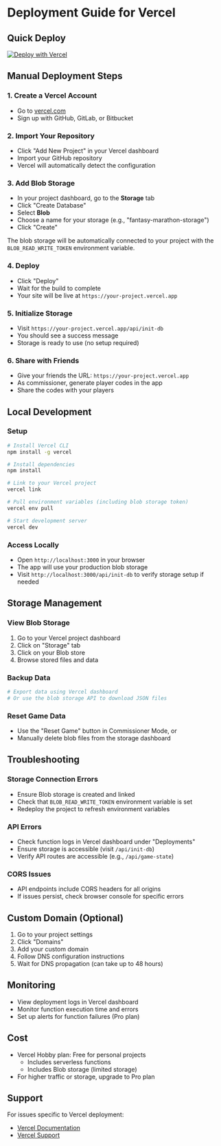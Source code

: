 # Deployment Guide for Vercel

## Quick Deploy

[![Deploy with Vercel](https://vercel.com/button)](https://vercel.com/new/clone?repository-url=https://github.com/jessephus/fantasy-chicago-marathon)

## Manual Deployment Steps

### 1. Create a Vercel Account
- Go to [vercel.com](https://vercel.com)
- Sign up with GitHub, GitLab, or Bitbucket

### 2. Import Your Repository
- Click "Add New Project" in your Vercel dashboard
- Import your GitHub repository
- Vercel will automatically detect the configuration

### 3. Add Blob Storage
- In your project dashboard, go to the **Storage** tab
- Click "Create Database"
- Select **Blob**
- Choose a name for your storage (e.g., "fantasy-marathon-storage")
- Click "Create"

The blob storage will be automatically connected to your project with the `BLOB_READ_WRITE_TOKEN` environment variable.

### 4. Deploy
- Click "Deploy" 
- Wait for the build to complete
- Your site will be live at `https://your-project.vercel.app`

### 5. Initialize Storage
- Visit `https://your-project.vercel.app/api/init-db`
- You should see a success message
- Storage is ready to use (no setup required)

### 6. Share with Friends
- Give your friends the URL: `https://your-project.vercel.app`
- As commissioner, generate player codes in the app
- Share the codes with your players

## Local Development

### Setup
```bash
# Install Vercel CLI
npm install -g vercel

# Install dependencies
npm install

# Link to your Vercel project
vercel link

# Pull environment variables (including blob storage token)
vercel env pull

# Start development server
vercel dev
```

### Access Locally
- Open `http://localhost:3000` in your browser
- The app will use your production blob storage
- Visit `http://localhost:3000/api/init-db` to verify storage setup if needed

## Storage Management

### View Blob Storage
1. Go to your Vercel project dashboard
2. Click on "Storage" tab
3. Click on your Blob store
4. Browse stored files and data

### Backup Data
```bash
# Export data using Vercel dashboard
# Or use the blob storage API to download JSON files
```

### Reset Game Data
- Use the "Reset Game" button in Commissioner Mode, or
- Manually delete blob files from the storage dashboard

## Troubleshooting

### Storage Connection Errors
- Ensure Blob storage is created and linked
- Check that `BLOB_READ_WRITE_TOKEN` environment variable is set
- Redeploy the project to refresh environment variables

### API Errors
- Check function logs in Vercel dashboard under "Deployments"
- Ensure storage is accessible (visit `/api/init-db`)
- Verify API routes are accessible (e.g., `/api/game-state`)

### CORS Issues
- API endpoints include CORS headers for all origins
- If issues persist, check browser console for specific errors

## Custom Domain (Optional)

1. Go to your project settings
2. Click "Domains"
3. Add your custom domain
4. Follow DNS configuration instructions
5. Wait for DNS propagation (can take up to 48 hours)

## Monitoring

- View deployment logs in Vercel dashboard
- Monitor function execution time and errors
- Set up alerts for function failures (Pro plan)

## Cost

- Vercel Hobby plan: Free for personal projects
  - Includes serverless functions
  - Includes Blob storage (limited storage)
- For higher traffic or storage, upgrade to Pro plan

## Support

For issues specific to Vercel deployment:
- [Vercel Documentation](https://vercel.com/docs)
- [Vercel Support](https://vercel.com/support)
